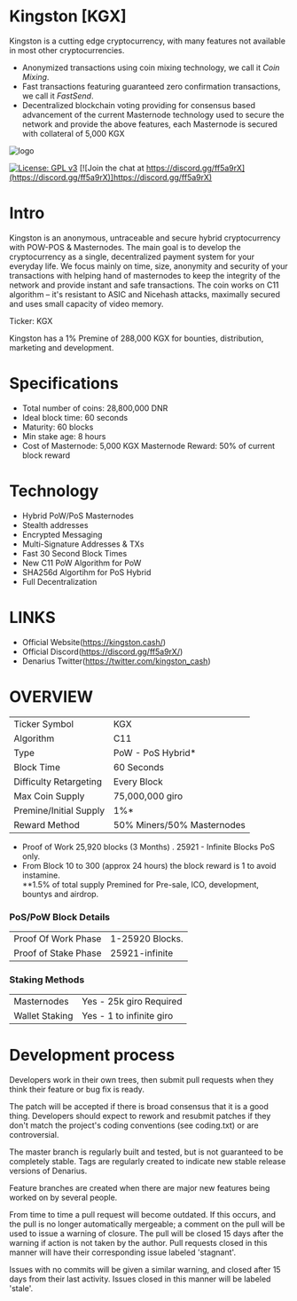 # Kingston [KGX]

Kingston is a cutting edge cryptocurrency, with many features not available in most other cryptocurrencies.
- Anonymized transactions using coin mixing technology, we call it _Coin Mixing_.
- Fast transactions featuring guaranteed zero confirmation transactions, we call it _FastSend_.
- Decentralized blockchain voting providing for consensus based advancement of the current Masternode
  technology used to secure the network and provide the above features, each Masternode is secured
  with collateral of 5,000 KGX
  
![logo](https://cdn.discordapp.com/attachments/422468140551634955/424229016493359105/kingstonWaller_0.1.1.png)

[![License: GPL v3](https://img.shields.io/badge/License-GPL%20v3-blue.svg)](http://www.gnu.org/licenses/gpl-3.0)
[![Join the chat at https://discord.gg/ff5a9rX](https://discord.gg/ff5a9rX)]https://discord.gg/ff5a9rX)

Intro
==========================
Kingston is an anonymous, untraceable and secure hybrid cryptocurrency with POW-POS & Masternodes. 
The main goal is to develop the cryptocurrency as a single, decentralized payment system for your everyday life. 
We focus mainly on time, size, anonymity and security of your transactions with helping hand of masternodes to keep the integrity of the network and provide instant and safe transactions. 
The coin works on C11 algorithm – it's resistant to ASIC and Nicehash attacks, maximally secured and uses small capacity of video memory. 

Ticker: KGX

Kingston has a 1% Premine of 288,000 KGX for bounties, distribution, marketing and development.

Specifications
==========================
* Total number of coins: 28,800,000 DNR
* Ideal block time: 60 seconds
* Maturity: 60 blocks
* Min stake age: 8 hours
* Cost of Masternode: 5,000 KGX
Masternode Reward: 50% of current block reward

Technology
==========================
* Hybrid PoW/PoS Masternodes
* Stealth addresses
* Encrypted Messaging
* Multi-Signature Addresses & TXs
* Fast 30 Second Block Times
* New C11 PoW Algorithm for PoW
* SHA256d Algortihm for PoS Hybrid
* Full Decentralization

LINKS
==========================
* Official Website(https://kingston.cash/)
* Official Discord(https://discord.gg/ff5a9rX/)
* Denarius Twitter(https://twitter.com/kingston_cash)

OVERVIEW
==========================
<table>
<tr><td>Ticker Symbol</td><td>KGX</td></tr>
<tr><td>Algorithm</td><td>C11</td></tr>
<tr><td>Type</td><td>PoW - PoS Hybrid*</td></tr>
<tr><td>Block Time</td><td>60 Seconds</td></tr>
<tr><td>Difficulty Retargeting</td><td>Every Block</td></tr>
<tr><td>Max Coin Supply</td><td>75,000,000 giro</td></tr>
<tr><td>Premine/Initial Supply</td><td>1%*</td></tr>
<tr><td>Reward Method</td><td>50% Miners/50% Masternodes</td></tr>
</table>


* Proof of Work 25,920 blocks (3 Months) . 25921 - Infinite Blocks PoS only.
* From Block 10 to 300 (approx 24 hours) the block reward is 1 to avoid instamine. <br>
**1.5% of total supply Premined for Pre-sale, ICO, development, bountys and airdrop.

### PoS/PoW Block Details
<table>
<tr><td>Proof Of Work Phase</td><td>1-25920 Blocks.</td></tr>
<tr><td>Proof of Stake Phase</td><td>25921-infinite</td></tr>
</table>

### Staking Methods
<table>
<tr><td>Masternodes</td><td>Yes - 25k giro Required</td></tr>
<tr><td>Wallet Staking</td><td>Yes - 1 to infinite giro</td></tr>
</table>


Development process
===========================

Developers work in their own trees, then submit pull requests when
they think their feature or bug fix is ready.

The patch will be accepted if there is broad consensus that it is a
good thing.  Developers should expect to rework and resubmit patches
if they don't match the project's coding conventions (see coding.txt)
or are controversial.

The master branch is regularly built and tested, but is not guaranteed
to be completely stable. Tags are regularly created to indicate new
stable release versions of Denarius.

Feature branches are created when there are major new features being
worked on by several people.

From time to time a pull request will become outdated. If this occurs, and
the pull is no longer automatically mergeable; a comment on the pull will
be used to issue a warning of closure. The pull will be closed 15 days
after the warning if action is not taken by the author. Pull requests closed
in this manner will have their corresponding issue labeled 'stagnant'.

Issues with no commits will be given a similar warning, and closed after
15 days from their last activity. Issues closed in this manner will be 
labeled 'stale'.
